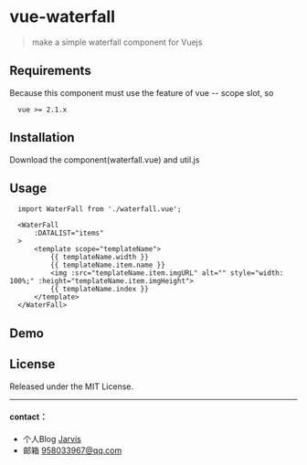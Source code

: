# vue-waterfall

> make a simple waterfall component for Vuejs

## Requirements
Because this component must use the feature of vue -- scope slot, so 

  ```
    vue >= 2.1.x
  ```

## Installation

  Download the component(waterfall.vue) and util.js

## Usage

  ```
    import WaterFall from './waterfall.vue';

    <WaterFall 
        :DATALIST="items"
    >
        <template scope="templateName">
            {{ templateName.width }}
            {{ templateName.item.name }}
            <img :src="templateName.item.imgURL" alt="" style="width: 100%;" :height="templateName.item.imgHeight">
            {{ templateName.index }}
        </template>
    </WaterFall>
  ```

## Demo

  
## License

  Released under the MIT License.

---

#### contact：
- 个人Blog [Jarvis](http://zhangxiang958.github.io/)
- 邮箱 958033967@qq.com
